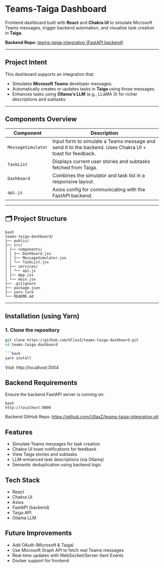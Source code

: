 # Teams-Taiga Dashboard

Frontend dashboard built with **React** and **Chakra UI** to simulate Microsoft Teams messages, trigger backend automation, and visualize task creation in **Taiga**.

**Backend Repo:** [teams-taiga-integration (FastAPI backend)](https://github.com/UllasZ/teams-taiga-integration)

---

## Project Intent

This dashboard supports an integration that:

- Simulates **Microsoft Teams** developer messages.
- Automatically creates or updates tasks in **Taiga** using those messages.
- Enhances tasks using **Ollama's LLM** (e.g., LLaMA 3) for richer descriptions and subtasks.

---

## Components Overview

| Component | Description |
|----------|-------------|
| `MessageSimulator` | Input form to simulate a Teams message and send it to the backend. Uses Chakra UI + toast for feedback. |
| `TaskList`         | Displays current user stories and subtasks fetched from Taiga. |
| `Dashboard`        | Combines the simulator and task list in a responsive layout. |
| `api.js`           | Axios config for communicating with the FastAPI backend. |

---

## 🗂️ Project Structure
```
bash
teams-taiga-dashboard/
├── public/
├── src/
│ ├── components/
│ │ ├── Dashboard.jsx
│ │ ├── MessageSimulator.jsx
│ │ └── TaskList.jsx
│ ├── services/
│ │ └── api.js
│ ├── App.jsx
│ └── main.jsx
├── .gitignore
├── package.json
├── yarn.lock
└── README.md
```

---

## Installation (using Yarn)

### 1. Clone the repository

```bash
git clone https://github.com/UllasZ/teams-taiga-dashboard.git
cd teams-taiga-dashboard

```bash
yarn install

```
Visit: http://localhost:3004

## Backend Requirements
Ensure the backend FastAPI server is running on:

```
bash
http://localhost:8000 
```
Backend GitHub Repo: https://github.com/UllasZ/teams-taiga-integration.git

## Features
- Simulate Teams messages for task creation
- Chakra UI toast notifications for feedback
- View Taiga stories and subtasks
- LLM-enhanced task descriptions (via Ollama)
- Semantic deduplication using backend logic

## Tech Stack
- React
- Chakra UI
- Axios
- FastAPI (backend)
- Taiga API
- Ollama LLM

## Future Improvements
- Add OAuth (Microsoft & Taiga)
- Use Microsoft Graph API to fetch real Teams messages
- Real-time updates with WebSocket/Server-Sent Events
- Docker support for frontend